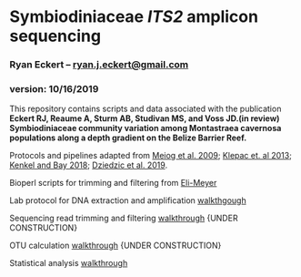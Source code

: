 # Symbiodiniaceae *ITS2* amplicon sequencing  
### Ryan Eckert – ryan.j.eckert@gmail.com  
### version: 10/16/2019  

This repository contains scripts and data associated with the publication **Eckert RJ, Reaume A, Sturm AB, Studivan MS, and Voss JD.(in review) Symbiodiniaceae community variation among Montastraea cavernosa populations along a depth gradient on the Belize Barrier Reef.**

Protocols and pipelines adapted from [Meiog et al. 2009](https://doi.org/10.1111/j.1755-0998.2008.02222.x); [Klepac et. al 2013](https://doi.org/10.3354/meps11369); [Kenkel and Bay 2018](https://doi.org/10.7717/peerj.6047); [Dziedzic et al. 2019](https://doi.org/https://doi.org/10.1111/mec.15081).  

Bioperl scripts for trimming and filtering from [Eli-Meyer](https://github.com/Eli-Meyer/ASV_utilities)  

Lab protocol for DNA extraction and amplification [walkthgough](https://ryaneckert.github.io/Symbiodiniaceae-ITS2/lab_protocol)  

Sequencing read trimming and filtering [walkthrough]() {UNDER CONSTRUCTION}

OTU calculation [walkthrough]() {UNDER CONSTRUCTION}

Statistical analysis [walkthrough](https://ryaneckert.github.io/Symbiodiniaceae-ITS2/stats)
